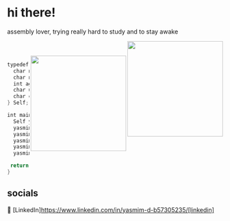 # hi there!

assembly lover, trying really hard to study and to stay awake

<img align="right" width="223" src="https://i.pinimg.com/originals/55/a2/c8/55a2c886df84983873852b3e7b308c31.gif"/> <br> <br>
<img align="right" width="223" src="https://i.pinimg.com/originals/8a/82/90/8a829071e643e7d52e850b27a30e40a1.gif"/>

```kotlin
typedef struct{
  char name[100];
  char nick[25];
  int age;
  char uni[50];
  char company[50];
} Self;

int main(){
  Self yasmim;
  yasmim.name = "yasmim da cunha freitas";
  yasmim.nick = "yasmi";
  yasmim.age = 18;
  yasmim.major = "computer science";
  yasmim.company = "robert bosch";

 return 0;
}

```

## socials

👔 [LinkedIn]https://www.linkedin.com/in/yasmim-d-b57305235/[linkedin]
